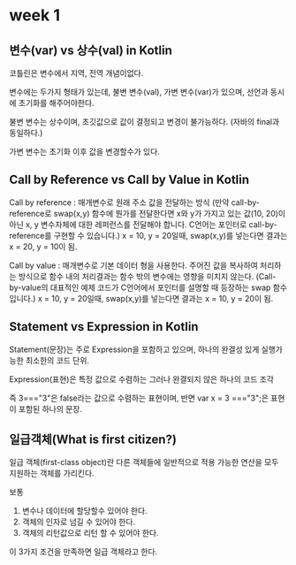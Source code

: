 # week 1

## 변수(var) vs 상수(val) in Kotlin

코틀린은 변수에서 지역, 전역 개념이없다.

변수에는 두가지 형태가 있는데, 불변 변수(val), 가변 변수(var)가 있으며, 선언과 동시에 초기화를 해주어야한다.

불변 변수는 상수이며, 초깃값으로 값이 결정되고 변경이 불가능하다. (자바의 final과 동일하다.)

가변 변수는 초기화 이후 값을 변경할수가 있다.

## Call by Reference vs Call by Value in Kotlin

Call by reference : 매개변수로 원래 주소 값을 전달하는 방식
(만약 call-by-reference로 swap(x,y) 함수에 뭔가를 전달한다면 x와 y가 가지고 있는 값(10, 20)이 아닌 x, y 변수자체에 대한 레퍼런스를 전달해야 합니다.
C언어는 포인터로 call-by-reference를 구현할 수 있습니다.)
x = 10,  y = 20일때, swap(x,y)를 넣는다면 결과는 x = 20, y = 10이 됨.

Call by value : 매개변수로 기본 데이터 형을 사용한다. 주어진 값을 복사하여 처리하는 방식으로 함수 내의 처리결과는 함수 밖의 변수에는 영향을 미치지 않는다.
(Call-by-value의 대표적인 예제 코드가 C언어에서 포인터를 설명할 때 등장하는 swap 함수입니다.)
x = 10,  y = 20일때, swap(x,y)를 넣는다면 결과는 x = 10, y = 20이 됨.

## Statement vs Expression in Kotlin

Statement(문장)는 주로 Expression을 포함하고 있으며, 하나의 완결성 있게 실행가능한 최소한의 코드 단위.

Expression(표현)은 특정 값으로 수렴하는 그러나 완결되지 않은 하나의 코드 조각

즉 3==="3"은 false라는 값으로 수렴하는 표현이며, 반면 var x = 3 ==="3";은 표현이 포함된 하나의 문장.

## 일급객체(What is first citizen?)

일급 객체(first-class object)란 다른 객체들에 일반적으로 적용 가능한 연산을 모두 지원하는 객체를 가리킨다.

보통

1. 변수나 데이터에 할당할수 있어야 한다.
2. 객체의 인자로 넘길 수 있어야 한다.
3. 객체의 리턴값으로 리턴 할 수 있어야 한다.

이 3가지 조건을 만족하면 일급 객체라고 한다.